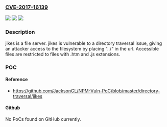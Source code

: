 ### [CVE-2017-16139](https://cve.mitre.org/cgi-bin/cvename.cgi?name=CVE-2017-16139)
![](https://img.shields.io/static/v1?label=Product&message=jikes%20node%20module&color=blue)
![](https://img.shields.io/static/v1?label=Version&message=n%2Fa&color=blue)
![](https://img.shields.io/static/v1?label=Vulnerability&message=Path%20Traversal%20(CWE-22)&color=brighgreen)

### Description

jikes is a file server. jikes is vulnerable to a directory traversal issue, giving an attacker access to the filesystem by placing "../" in the url. Accessible files are restricted to files with .htm and .js extensions.

### POC

#### Reference
- https://github.com/JacksonGL/NPM-Vuln-PoC/blob/master/directory-traversal/jikes

#### Github
No PoCs found on GitHub currently.

